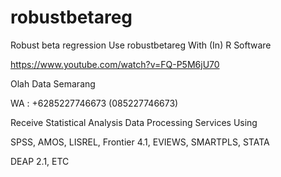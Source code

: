 # robustbetareg
Robust beta regression Use robustbetareg With (In) R Software

https://www.youtube.com/watch?v=FQ-P5M6jU70

Olah Data Semarang

WA : +6285227746673 (085227746673)

Receive Statistical Analysis Data Processing Services Using

SPSS, AMOS, LISREL, Frontier 4.1, EVIEWS, SMARTPLS, STATA

DEAP 2.1, ETC
